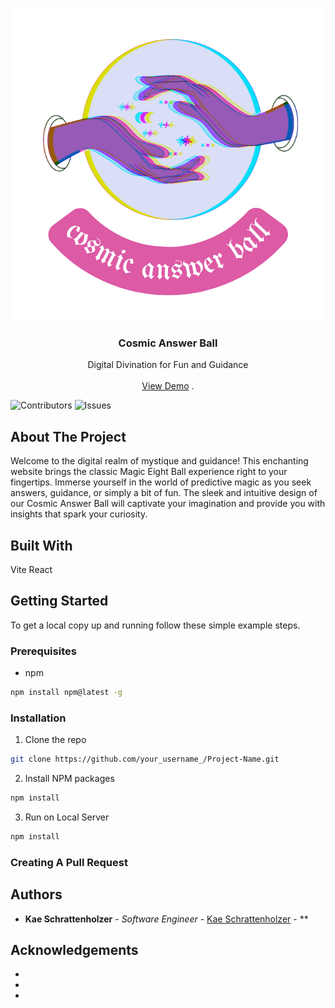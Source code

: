 <p align="center">
  <a href="https://github.com/k-schrattenholzer/magic-eight-ball">
    <img src="images/cosmic answer ball logo.png" alt="Logo" width="500" height="500">
  </a>

  <h3 align="center">Cosmic Answer Ball</h3>

  <p align="center">
    Digital Divination for Fun and Guidance
    <br/>
    <br/>
    <a href="https://github.com/k-schrattenholzer/magic-eight-ball">View Demo</a>
    .
  </p>
</p>

![Contributors](https://img.shields.io/github/contributors/k-schrattenholzer/magic-eight-ball?color=dark-green) ![Issues](https://img.shields.io/github/issues/k-schrattenholzer/magic-eight-ball) 

## About The Project

Welcome to the digital realm of mystique and guidance! This enchanting website brings the classic Magic Eight Ball experience right to your fingertips. Immerse yourself in the world of predictive magic as you seek answers, guidance, or simply a bit of fun. The sleek and intuitive design of our Cosmic Answer Ball will captivate your imagination and provide you with insights that spark your curiosity.

## Built With

Vite
React

## Getting Started

To get a local copy up and running follow these simple example steps.

### Prerequisites

* npm

```sh
npm install npm@latest -g
```

### Installation

1. Clone the repo

```sh
git clone https://github.com/your_username_/Project-Name.git
```

2. Install NPM packages

```sh
npm install
```

3. Run on Local Server
```sh
npm install
```

### Creating A Pull Request



## Authors

* **Kae Schrattenholzer** - *Software Engineer* - [Kae Schrattenholzer](https://github.com/k-schrattenholzer) - **

## Acknowledgements

* []()
* []()
* []()
